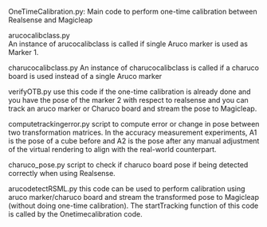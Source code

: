 OneTimeCalibration.py:
Main code to perform one-time calibration between Realsense and Magicleap

arucocalibclass.py  
An instance of arucocalibclass is called if single Aruco marker is used as Marker 1. 

charucocalibclass.py
An instance of charucocalibclass is called if a charuco board is used instead of a single Aruco marker

verifyOTB.py
use this code if the one-time calibration is already done and you have the pose of the marker 2 with respect to realsense and you can track an aruco marker or Charuco board and stream the pose to Magicleap.

computetrackingerror.py
script to compute error or change in pose between two transformation matrices. In the accuracy measurement experiments, A1 is the pose of a cube before and A2 is the pose after any manual adjustment of the virtual rendering to align with the real-world counterpart.

charuco_pose.py
script to check if charuco board pose if being detected correctly when using Realsense.

arucodetectRSML.py
this code can be used to perform calibration using aruco marker/charuco board and stream the transformed pose to Magicleap (without doing one-time calibration).
The startTracking function of this code is called by the Onetimecalibration code. 

